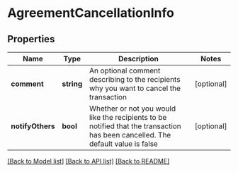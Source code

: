 # AgreementCancellationInfo

## Properties
Name | Type | Description | Notes
------------ | ------------- | ------------- | -------------
**comment** | **string** | An optional comment describing to the recipients why you want to cancel the transaction | [optional] 
**notifyOthers** | **bool** | Whether or not you would like the recipients to be notified that the transaction has been cancelled. The default value is false | [optional] 

[[Back to Model list]](../README.md#documentation-for-models) [[Back to API list]](../README.md#documentation-for-api-endpoints) [[Back to README]](../README.md)


